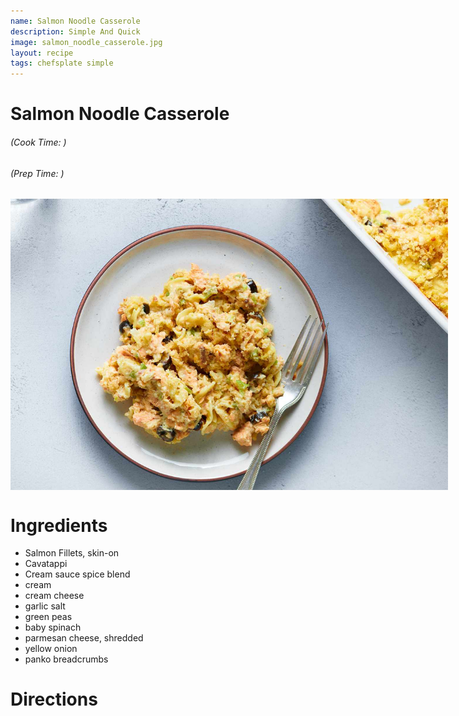 ```yaml
---
name: Salmon Noodle Casserole 
description: Simple And Quick
image: salmon_noodle_casserole.jpg
layout: recipe
tags: chefsplate simple
---
```


<div class="w-full text-center">
    <h1>Salmon Noodle Casserole </h1>
    <h6>(Cook Time: )</h6>
    <h6>(Prep Time: )</h6>
</div>

<p align="center" width="100%">
    <img src="/assets/images/salmon_noodle_casserole.jpg"  alt="Salmon Noodle Casserole " style="display: block; max-width:700px; max-height:700px; width: auto; height: auto;" />
</p>  

<div class="flex w-[1024px] mx-auto">
<div class="block min-w-max w-3/12">
<h1>Ingredients</h1>
<ul>
<li>Salmon Fillets, skin-on</li>
<li>Cavatappi</li>
<li>Cream sauce spice blend</li>
<li>cream</li>
<li>cream cheese</li>
<li>garlic salt</li>
<li>green peas</li>
<li>baby spinach</li>
<li>parmesan cheese, shredded</li>
<li>yellow onion</li>
<li>panko breadcrumbs</li>
</ul>
</div>

<div  class="block ml-12 w-7/12">
<h1>Directions</h1>
</div>
</div>
